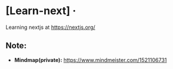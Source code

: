# [Learn-next] &middot; 
Learning nextjs at https://nextjs.org/

## Note: 

* **Mindmap(private):** https://www.mindmeister.com/1521106731
